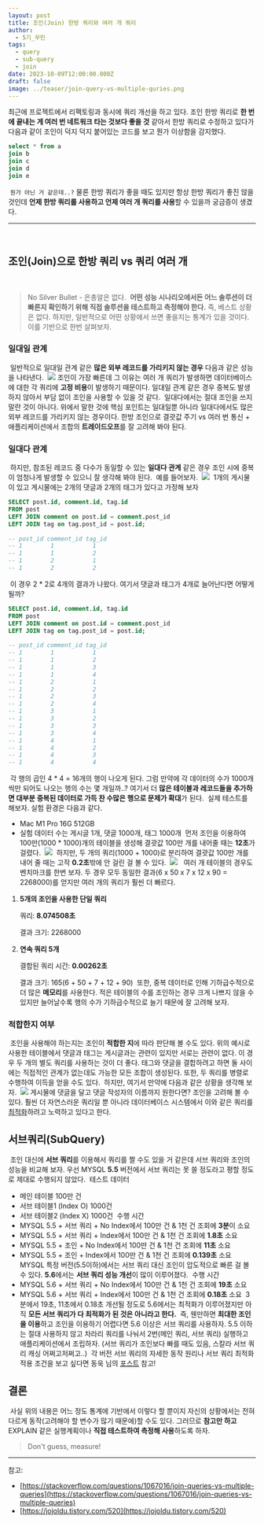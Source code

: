 ```yaml
---
layout: post
title: 조인(Join) 한방 쿼리와 여러 개 쿼리
author:
  - 5기_무민
tags:
  - query
  - sub-query
  - join
date: 2023-10-09T12:00:00.000Z
draft: false
image: ../teaser/join-query-vs-multiple-quries.png
---
```


최근에 프로젝트에서 리팩토링과 동시에 쿼리 개선을 하고 있다. 조인 한방 쿼리로 **한 번에 끝내는 게 여러 번 네트워크 타는 것보다 좋을 것** 같아서 한방 쿼리로 수정하고 있다가 다음과 같이 조인이 덕지 덕지 붙어있는 코드를 보고 뭔가 이상함을 감지했다.
​
```sql
select * from a
join b
join c
join d
join e
```
​
`뭔가 아닌 거 같은데..?` 물론 한방 쿼리가 좋을 때도 있지만 항상 한방 쿼리가 좋진 않을 것인데 **언제 한방 쿼리를 사용하고 언제 여러 개 쿼리를 사용**할 수 있을까 궁금증이 생겼다.
​

---
​
## 조인(Join)으로 한방 쿼리 vs 쿼리 여러 개
​
> No Silver Bullet - 은총알은 없다.
​
**어떤 성능 시나리오에서든 어느 솔루션이 더 빠른지 확인하기 위해 직접 솔루션을 테스트하고 측정해야 한다.** 즉, 베스트 상황은 없다. 하지만, 일반적으로 어떤 상황에서 쓰면 좋을지는 통계가 있을 것이다. 이를 기반으로 한번 살펴보자.
​
### 일대일 관계
​
일반적으로 일대일 관계 같은 **많은 외부 레코드를 가리키지 않는 경우** 다음과 같은 성능을 나타낸다.
​
![](../images/2023-10-09-join-vs-multiple-performance_graph.png)
​
조인이 가장 빠른데 그 이유는 여러 개 쿼리가 발생하면 데이터베이스에 대한 각 쿼리에 **고정 비용**이 발생하기 때문이다. 일대일 관계 같은 경우 중복도 발생하지 않아서 부담 없이 조인을 사용할 수 있을 것 같다.
​
일대다에서는 절대 조인을 쓰지 말란 것이 아니다. 위에서 말한 것에 핵심 포인트는 일대일뿐 아니라 일대다에서도 많은 외부 레코드를 가리키지 않는 경우이다. 한방 조인으로 결괏값 주기 vs 여러 번 통신 + 애플리케이션에서 조합의 **트레이드오프**를 잘 고려해 봐야 된다.
​
### 일대다 관계
​
하지만, 참조된 레코드 중 다수가 동일할 수 있는 **일대다 관계** 같은 경우 조인 시에 중복이 엄청나게 발생할 수 있으니 잘 생각해 봐야 된다.
​
예를 들어보자.
​
![](../images/2023-10-09-join-vs-multiple-entities.png)
​
1개의 게시물이 있고 게시물에는 2개의 댓글과 2개의 태그가 있다고 가정해 보자
​
```sql
SELECT post.id, comment.id, tag.id
FROM post
LEFT JOIN comment on post.id = comment.post_id
LEFT JOIN tag on tag.post_id = post.id;
​
-- post_id comment_id tag_id
-- 1        1           1
-- 1        1           2
-- 1        2           1
-- 1        2           2
```
​
이 경우 2 * 2로 4개의 결과가 나왔다. 여기서 댓글과 태그가 4개로 늘어난다면 어떻게 될까?
​
```sql
SELECT post.id, comment.id, tag.id
FROM post
LEFT JOIN comment on post.id = comment.post_id
LEFT JOIN tag on tag.post_id = post.id;
​
-- post_id comment_id tag_id
-- 1        1           1
-- 1        1           2
-- 1        1           3
-- 1        1           4
-- 1        2           1
-- 1        2           2
-- 1        2           3
-- 1        2           4
-- 1        3           1
-- 1        3           2
-- 1        3           3
-- 1        3           4
-- 1        4           1
-- 1        4           2
-- 1        4           3
-- 1        4           4
```
​
각 행의 곱인 4 * 4 = 16개의 행이 나오게 된다. 그럼 만약에 각 데이터의 수가 1000개씩만 되어도 나오는 행의 수는 몇 개일까..? 여기서 더 **많은 테이블과 레코드들을 추가하면 대부분 중복된 데이터로 가득 찬 수많은 행으로 문제가 확대**가 된다.
​
실제 테스트를 해보자. 실험 환경은 다음과 같다.
- Mac M1 Pro 16G 512GB
- 실험 데이터 수는 게시글 1개, 댓글 1000개, 태그 1000개
​
먼저 조인을 이용하여 100만(1000 * 1000)개의 테이블을 생성해 결괏값 100만 개를 내어줄 때는 **12초**가 걸렸다.
​
![](../images/2023-10-09-join-vs-multiple-log1.png)
​
하지만, 두 개의 쿼리(1000 + 1000)로 분리하여 결괏값 100만 개를 내어 줄 때는 고작 **0.2초**밖에 안 걸린 걸 볼 수 있다.
​
![](../images/2023-10-09-join-vs-multiple-log2.png)
​
​
여러 개 테이블의 경우도 벤치마크를 한번 보자. 두 경우 모두 동일한 결과(6 x 50 x 7 x 12 x 90 = 2268000)를 얻지만 여러 개의 쿼리가 훨씬 더 빠르다.
​
1. **5개의 조인을 사용한 단일 쿼리**
    
    쿼리: **8.074508초**
    
    결과 크기: 2268000
    
2. **연속 쿼리 5개**
    
    결합된 쿼리 시간: **0.00262초**
    
    결과 크기: 165(6 + 50 + 7 + 12 + 90)
​
또한, 중복 데이터로 인해 기하급수적으로 더 많은 **메모리**를 사용한다. 적은 테이블의 수를 조인하는 경우 크게 나쁘지 않을 수 있지만 늘어날수록 행의 수가 기하급수적으로 늘기 때문에 잘 고려해 보자.
​
### 적합한지 여부
​
조인을 사용해야 하는지는 조인이 **적합한 지**에 따라 판단해 볼 수도 있다. 위의 예시로 사용한 테이블에서 댓글과 태그는 게시글과는 관련이 있지만 서로는 관련이 없다. 이 경우 두 개의 별도 쿼리를 사용하는 것이 더 좋다. 태그와 댓글을 결합하려고 하면 둘 사이에는 직접적인 관계가 없는데도 가능한 모든 조합이 생성된다. 또한, 두 쿼리를 병렬로 수행하여 이득을 얻을 수도 있다.
​
하지만, 여기서 만약에 다음과 같은 상황을 생각해 보자.
​
![](../images/2023-10-09-join-vs-multiple-entities-modified.png)
​
게시물에 댓글을 달고 댓글 작성자의 이름까지 원한다면? 조인을 고려해 볼 수 있다. 훨씬 더 자연스러운 쿼리일 뿐 아니라 데이터베이스 시스템에서 이와 같은 쿼리를 [최적화](https://dev.mysql.com/doc/refman/8.0/en/optimization.html)하려고 노력하고 있다고 한다.
​
## 서브쿼리(SubQuery)
​
조인 대신에 **서브 쿼리**를 이용해서 쿼리를 짤 수도 있을 거 같은데 서브 쿼리와 조인의 성능을 비교해 보자. 우선 MYSQL **5.5** 버전에서 서브 쿼리는 못 쓸 정도라고 평할 정도로 제대로 수행되지 않았다.
​
테스트 데이터
- 메인 테이블 100만 건
- 서브 테이블1 (Index O) 1000건
- 서브 테이블2 (Index X) 1000건
​
수행 시간
- MYSQL 5.5 + 서브 쿼리 + No Index에서 100만 건 & 1천 건 조회에 **3분**이 소요
- MYSQL 5.5 + 서브 쿼리 + Index에서 100만 건 & 1천 건 조회에 **1.8초** 소요
- MYSQL 5.5 + 조인 + No Index에서 100만 건 & 1천 건 조회에 **11초** 소요
- MYSQL 5.5 + 조인 + Index에서 100만 건 & 1천 건 조회에 **0.139초** 소요
​
MYSQL 특정 버전(5.5이하)에서는 서브 쿼리 대신 조인이 압도적으로 빠른 걸 볼 수 있다. **5.6**에서는 **서브 쿼리 성능 개선**이 많이 이루어졌다.
​
수행 시간
- MYSQL 5.6 + 서브 쿼리 + No Index에서 100만 건 & 1천 건 조회에 **19초** 소요
- MYSQL 5.6 + 서브 쿼리 + Index에서 100만 건 & 1천 건 조회에 **0.18초** 소요
​
3분에서 19초, 11초에서 0.18초 개선될 정도로 5.6에서는 최적화가 이루어졌지만 아직 **모든 서브 쿼리가 다 최적화가 된 것은 아니라고 한다.**
​
즉, 웬만하면 **최대한 조인을 이용**하고 조인을 이용하기 어렵다면 5.6 이상은 서브 쿼리를 사용하자. 5.5 이하는 절대 사용하지 않고 차라리 쿼리를 나눠서 2번(메인 쿼리, 서브 쿼리) 실행하고 애플리케이션에서 조립하자. (서브 쿼리가 조인보다 빠를 때도 있음, 스칼라 서브 쿼리 캐싱 어쩌고저쩌고..)
​
각 버전 서브 쿼리의 자세한 동작 원리나 서브 쿼리 최적화 적용 조건을 보고 싶다면 동욱 님의 [포스트](https://jojoldu.tistory.com/520) 참고!
​
## 결론
​
사실 위의 내용은 어느 정도 통계에 기반에서 이렇다 할 뿐이지 자신의 상황에서는 전혀 다르게 동작(고려해야 할 변수가 많기 때문에)할 수도 있다. 그러므로 **참고만 하고** EXPLAIN 같은 실행계획이나 **직접 테스트하여 측정해 사용**하도록 하자.
​
> Don't guess, measure!
​
---
참고:
- [https://stackoverflow.com/questions/1067016/join-queries-vs-multiple-queries](https://stackoverflow.com/questions/1067016/join-queries-vs-multiple-queries)
- [https://jojoldu.tistory.com/520](https://jojoldu.tistory.com/520)

